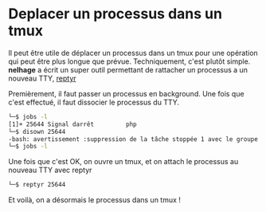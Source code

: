# Deplacer un processus dans un tmux

Il peut être utile de déplacer un processus dans un tmux pour une
opération qui peut être plus longue que prévue. Techniquement, c'est
plutôt simple. **nelhage** a écrit un super outil permettant de
rattacher un processus a un nouveau TTY,
[reptyr](https://github.com/nelhage/reptyr)

Premièrement, il faut passer un processus en background. Une fois que
c'est effectué, il faut dissocier le processus du TTY.

```bash
└─$ jobs -l
[1]+ 25644 Signal darrêt         php
└─$ disown 25644
-bash: avertissement :suppression de la tâche stoppée 1 avec le groupe de processus 25644
└─$ jobs -l


```

Une fois que c'est OK, on ouvre un tmux, et on attach le processus au
nouveau TTY avec reptyr

```bash
└─$ reptyr 25644
```

Et voilà, on a désormais le processus dans un tmux !
